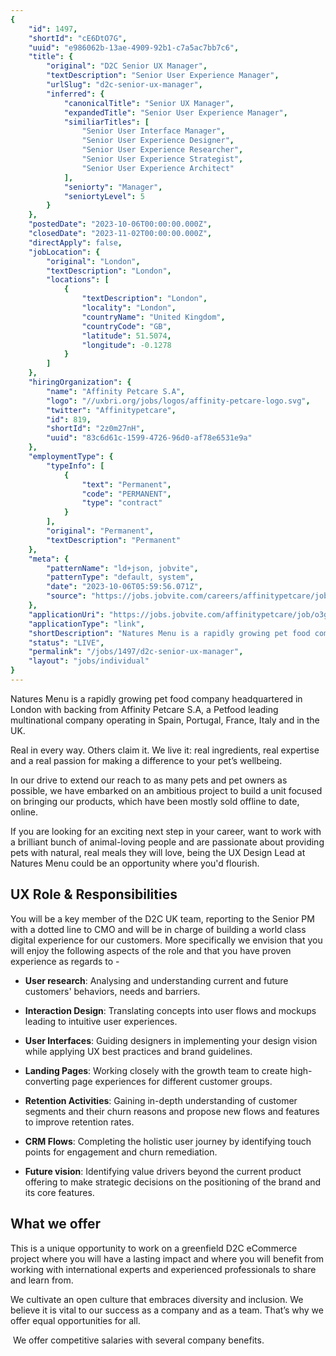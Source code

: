 ```yaml
---
{
	"id": 1497,
	"shortId": "cE6DtO7G",
	"uuid": "e986062b-13ae-4909-92b1-c7a5ac7bb7c6",
	"title": {
		"original": "D2C Senior UX Manager",
		"textDescription": "Senior User Experience Manager",
		"urlSlug": "d2c-senior-ux-manager",
		"inferred": {
			"canonicalTitle": "Senior UX Manager",
			"expandedTitle": "Senior User Experience Manager",
			"similiarTitles": [
				"Senior User Interface Manager",
				"Senior User Experience Designer",
				"Senior User Experience Researcher",
				"Senior User Experience Strategist",
				"Senior User Experience Architect"
			],
			"seniorty": "Manager",
			"seniortyLevel": 5
		}
	},
	"postedDate": "2023-10-06T00:00:00.000Z",
	"closedDate": "2023-11-02T00:00:00.000Z",
	"directApply": false,
	"jobLocation": {
		"original": "London",
		"textDescription": "London",
		"locations": [
			{
				"textDescription": "London",
				"locality": "London",
				"countryName": "United Kingdom",
				"countryCode": "GB",
				"latitude": 51.5074,
				"longitude": -0.1278
			}
		]
	},
	"hiringOrganization": {
		"name": "Affinity Petcare S.A",
		"logo": "//uxbri.org/jobs/logos/affinity-petcare-logo.svg",
		"twitter": "Affinitypetcare",
		"id": 819,
		"shortId": "2z0m27nH",
		"uuid": "83c6d61c-1599-4726-96d0-af78e6531e9a"
	},
	"employmentType": {
		"typeInfo": [
			{
				"text": "Permanent",
				"code": "PERMANENT",
				"type": "contract"
			}
		],
		"original": "Permanent",
		"textDescription": "Permanent"
	},
	"meta": {
		"patternName": "ld+json, jobvite",
		"patternType": "default, system",
		"date": "2023-10-06T05:59:56.071Z",
		"source": "https://jobs.jobvite.com/careers/affinitypetcare/job/o3gqofwR?__jvst=Job%20Board&__jvsd=Indeed"
	},
	"applicationUri": "https://jobs.jobvite.com/affinitypetcare/job/o3gqofwR/apply",
	"applicationType": "link",
	"shortDescription": "Natures Menu is a rapidly growing pet food company headquartered in London with backing from Affinity Petcare S.A., a Petfood leading multinational company operating in Spain, Portugal, France, Italy",
	"status": "LIVE",
	"permalink": "/jobs/1497/d2c-senior-ux-manager",
	"layout": "jobs/individual"
}
---
```

<p>Natures Menu is a rapidly growing pet food company headquartered in London with backing from Affinity Petcare S.A, a Petfood leading multinational company operating in Spain, Portugal, France, Italy and in the UK.</p><p>Real in every way. Others claim it. We live it: real ingredients, real expertise and a real passion for making a difference to your pet’s wellbeing.</p><p>In our drive to extend our reach to as many pets and pet owners as possible, we have embarked on an ambitious project to build a unit focused on bringing our products, which have been mostly sold offline to date, online.</p><p>If you are looking for an exciting next step in your career, want to work with a brilliant bunch of animal-loving people and are passionate about providing pets with natural, real meals they will love, being the UX Design Lead at Natures Menu could be an opportunity where you'd flourish.</p><h2>UX Role &amp; Responsibilities</h2><p>You will be a key member of the D2C UK team, reporting to the Senior PM with a dotted line to CMO and will be in charge of building a world class digital experience for our customers. More specifically we envision that you will enjoy the following aspects of the role and that you have proven experience as regards to -</p><ul><li><p><strong>User research</strong>: Analysing and understanding current and future customers' behaviors, needs and barriers.</p></li><li><p><strong>Interaction Design</strong>: Translating concepts into user flows and mockups leading to intuitive user experiences.</p></li><li><p><strong>User Interfaces</strong>: Guiding designers in implementing your design vision while applying UX best practices and brand guidelines.</p></li><li><p><strong>Landing Pages</strong>: Working closely with the growth team to create high-converting page experiences for different customer groups.</p></li><li><p><strong>Retention Activities</strong>: Gaining in-depth understanding of customer segments and their churn reasons and propose new flows and features to improve retention rates.</p></li><li><p><strong>CRM Flows</strong>: Completing the holistic user journey by identifying touch points for engagement and churn remediation.</p></li><li><p><strong>Future vision</strong>: Identifying value drivers beyond the current product offering to make strategic decisions on the positioning of the brand and its core features.<strong>&nbsp;</strong></p></li></ul><h2>What we offer</h2><p>This is a unique opportunity to work on a greenfield D2C eCommerce project where you will have a lasting impact and where you will benefit from working with international experts and experienced professionals to share and learn from.</p><p>We cultivate an open culture that embraces diversity and inclusion. We believe it is vital to our success as a company and as a team. That’s why we offer equal opportunities for all.</p><p>&nbsp;We offer competitive salaries with several company benefits.</p>
